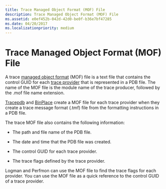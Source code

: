 ```yaml
---
title: Trace Managed Object Format (MOF) File
description: Trace Managed Object Format (MOF) File
ms.assetid: e0ef452b-042d-42d0-be0f-b36e7bf47285
ms.date: 04/20/2017
ms.localizationpriority: medium
---
```


# Trace Managed Object Format (MOF) File


A trace [managed object format](http://go.microsoft.com/fwlink/p/?linkid=74565) (MOF) file is a text file that contains the control GUID for each [trace provider](trace-provider.md) that is represented in a PDB file. The name of the MOF file is the module name of the trace producer, followed by the .mof file name extension.

[Tracepdb](tracepdb.md) and [BinPlace](binplace.md) create a MOF file for each trace provider when they create a trace message format (.tmf) file from the formatting instructions in a PDB file.

The trace MOF file also contains the following information:

-   The path and file name of the PDB file.

-   The date and time that the PDB file was created.

-   The control GUID for each trace provider.

-   The trace flags defined by the trace provider.

Logman and Perfmon can use the MOF file to find the trace flags for each provider. You can use the MOF file as a quick reference to the control GUID of a trace provider.
